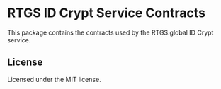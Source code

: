 # RTGS ID Crypt Service Contracts
This package contains the contracts used by the RTGS.global ID Crypt service.

## License
Licensed under the MIT license.

